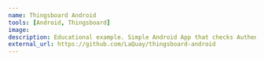 ```yaml
---
name: Thingsboard Android
tools: [Android, Thingsboard]
image:
description: Educational example. Simple Android App that checks Authentication and Get Sensors from Thingsboard.
external_url: https://github.com/LaQuay/thingsboard-android
---
```

